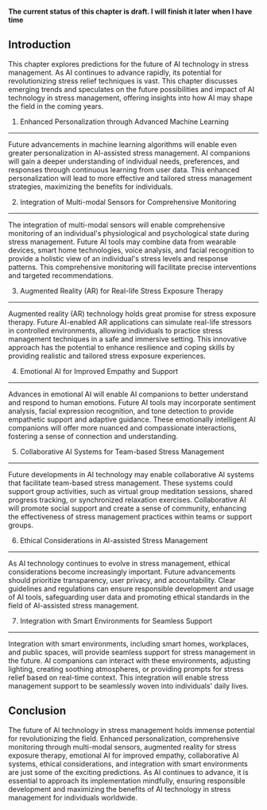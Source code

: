 **The current status of this chapter is draft. I will finish it later when I have time**

Introduction
------------

This chapter explores predictions for the future of AI technology in stress management. As AI continues to advance rapidly, its potential for revolutionizing stress relief techniques is vast. This chapter discusses emerging trends and speculates on the future possibilities and impact of AI technology in stress management, offering insights into how AI may shape the field in the coming years.

1. Enhanced Personalization through Advanced Machine Learning
-------------------------------------------------------------

Future advancements in machine learning algorithms will enable even greater personalization in AI-assisted stress management. AI companions will gain a deeper understanding of individual needs, preferences, and responses through continuous learning from user data. This enhanced personalization will lead to more effective and tailored stress management strategies, maximizing the benefits for individuals.

2. Integration of Multi-modal Sensors for Comprehensive Monitoring
------------------------------------------------------------------

The integration of multi-modal sensors will enable comprehensive monitoring of an individual's physiological and psychological state during stress management. Future AI tools may combine data from wearable devices, smart home technologies, voice analysis, and facial recognition to provide a holistic view of an individual's stress levels and response patterns. This comprehensive monitoring will facilitate precise interventions and targeted recommendations.

3. Augmented Reality (AR) for Real-life Stress Exposure Therapy
---------------------------------------------------------------

Augmented reality (AR) technology holds great promise for stress exposure therapy. Future AI-enabled AR applications can simulate real-life stressors in controlled environments, allowing individuals to practice stress management techniques in a safe and immersive setting. This innovative approach has the potential to enhance resilience and coping skills by providing realistic and tailored stress exposure experiences.

4. Emotional AI for Improved Empathy and Support
------------------------------------------------

Advances in emotional AI will enable AI companions to better understand and respond to human emotions. Future AI tools may incorporate sentiment analysis, facial expression recognition, and tone detection to provide empathetic support and adaptive guidance. These emotionally intelligent AI companions will offer more nuanced and compassionate interactions, fostering a sense of connection and understanding.

5. Collaborative AI Systems for Team-based Stress Management
------------------------------------------------------------

Future developments in AI technology may enable collaborative AI systems that facilitate team-based stress management. These systems could support group activities, such as virtual group meditation sessions, shared progress tracking, or synchronized relaxation exercises. Collaborative AI will promote social support and create a sense of community, enhancing the effectiveness of stress management practices within teams or support groups.

6. Ethical Considerations in AI-assisted Stress Management
----------------------------------------------------------

As AI technology continues to evolve in stress management, ethical considerations become increasingly important. Future advancements should prioritize transparency, user privacy, and accountability. Clear guidelines and regulations can ensure responsible development and usage of AI tools, safeguarding user data and promoting ethical standards in the field of AI-assisted stress management.

7. Integration with Smart Environments for Seamless Support
-----------------------------------------------------------

Integration with smart environments, including smart homes, workplaces, and public spaces, will provide seamless support for stress management in the future. AI companions can interact with these environments, adjusting lighting, creating soothing atmospheres, or providing prompts for stress relief based on real-time context. This integration will enable stress management support to be seamlessly woven into individuals' daily lives.

Conclusion
----------

The future of AI technology in stress management holds immense potential for revolutionizing the field. Enhanced personalization, comprehensive monitoring through multi-modal sensors, augmented reality for stress exposure therapy, emotional AI for improved empathy, collaborative AI systems, ethical considerations, and integration with smart environments are just some of the exciting predictions. As AI continues to advance, it is essential to approach its implementation mindfully, ensuring responsible development and maximizing the benefits of AI technology in stress management for individuals worldwide.
